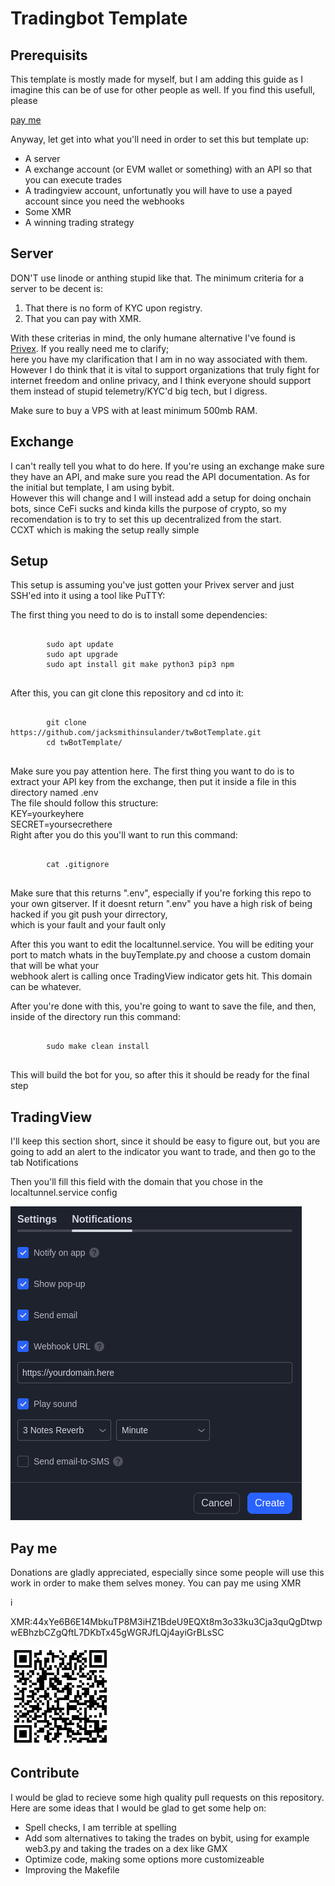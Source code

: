 <h1>Tradingbot Template</h1>

<h2>Prerequisits</h2>
<p>This template is mostly made for myself, but I am adding this guide as I imagine this can be of use for other people as well. If you find this usefull, please </p>
<a href="https://github.com/jacksmithinsulander/twBotTemplate#pay-me">pay me</a>
<p>Anyway, let get into what you'll need in order to set this but template up:</p>
<ul>
	<li>A server</li>
	<li>A exchange account (or EVM wallet or something) with an API so that you can execute trades</li>
	<li>A tradingview account, unfortunatly you will have to use a payed account since you need the webhooks</li>
	<li>Some XMR</li>
	<li>A winning trading strategy</li>
</ul>
<h2>Server</h2>
<p>DON'T use linode or anthing stupid like that. The minimum criteria for a server to be decent is:</p>
<ol>
	<li>That there is no form of KYC upon registry.</li>
	<li>That you can pay with XMR.</li>
</ol>
<p>With these criterias in mind, the only humane alternative I've found is <a href="https://www.privex.io/">Privex</a>. If you really need me to clarify; </br> 
here you have my clarification that I am in no way associated with them. However I do think that it is vital to support organizations that truly fight for </br>
internet freedom and online privacy, and I think everyone should support them instead of stupid telemetry/KYC'd big tech, but I digress.</p>
<p>Make sure to buy a VPS with at least minimum 500mb RAM.</p>
<h2>Exchange</h2>
<p>I can't really tell you what to do here. If you're using an exchange make sure they have an API, and make sure you read the API documentation. As for the initial but template, I am using bybit.</br>
However this will change and I will instead add a setup for doing onchain bots, since CeFi sucks and kinda kills the purpose of crypto, so my recomendation is to try to set this up decentralized from the start. </br 
The only reason I am using bybit is because it plays well with <a href="https://github.com/ccxt/ccxt"> CCXT</a> which is making the setup really simple <br></p>
<h2>Setup</h2>
<p>This setup is assuming you've just gotten your Privex server and just SSH'ed into it using a tool like PuTTY:</p>
<p>The first thing you need to do is to install some dependencies:</p>
<pre>
	<code>
		sudo apt update
		sudo apt upgrade
		sudo apt install git make python3 pip3 npm
	</code>
</pre>
<p>After this, you can git clone this repository and cd into it:</p>
<pre>
	<code>
		git clone https://github.com/jacksmithinsulander/twBotTemplate.git
		cd twBotTemplate/
	</code>
</pre>
<p>Make sure you pay attention here. The first thing you want to do is to extract your API key from the exchange, then put it inside a file in this directory named <bold>.env</bold> <br>
The file should follow this structure: </br>
KEY=yourkeyhere <br>
SECRET=yoursecrethere<br>
Right after you do this you'll want to run this command:</p>
<pre>
	<code>
		cat .gitignore
	</code>
</pre>
<p>Make sure that this returns ".env", especially if you're forking this repo to your own gitserver. If it doesnt return ".env" you have a high risk of being hacked if you git push your dirrectory,<br>
 which is your fault and your fault only</p>
<p>After this you want to edit the <bold>localtunnel.service</bold>. You will be editing your port to match whats in the <bol>buyTemplate.py</bold> and choose a custom domain that will be what your </br> 
webhook alert is calling once TradingView indicator gets hit. This domain can be whatever.</p>
<p>After you're done with this, you're going to want to save the file, and then, inside of the directory run this command:</p>
<pre>
	<code>
		sudo make clean install
	</code>
</pre>
<p>This will build the bot for you, so after this it should be ready for the final step</p>
<h2>TradingView</h2>
<p>I'll keep this section short, since it should be easy to figure out, but you are going to add an alert to the indicator you want to trade, and then go to the tab <bold>Notifications</bold></p>
<p>Then you'll fill this field with the domain that you chose in the <bold>localtunnel.service</bold> config</p>
<img src="webhookTW.png">
<h2>Pay me</h2>
<p>Donations are gladly appreciated, especially since some people will use this work in order to make them selves money. You can pay me using XMR</p>i
<p>XMR:44xYe6B6E14MbkuTP8M3iHZ1BdeU9EQXt8m3o33ku3Cja3quQgDtwpwEBhzbCZgQftL7DKbTx45gWGRJfLQj4ayiGrBLsSC</p>
<img src="xmrQR.png">
<h2>Contribute</h2>
<p>I would be glad to recieve some high quality pull requests on this repository. Here are some ideas that I would be glad to get some help on: </p>
<ul>
	<li>Spell checks, I am terrible at spelling</li>
	<li>Add som alternatives to taking the trades on bybit, using for example web3.py and taking the trades on a dex like GMX</li>
	<li>Optimize code, making some options more customizeable</li>
	<li>Improving the Makefile</li>
</ul>

